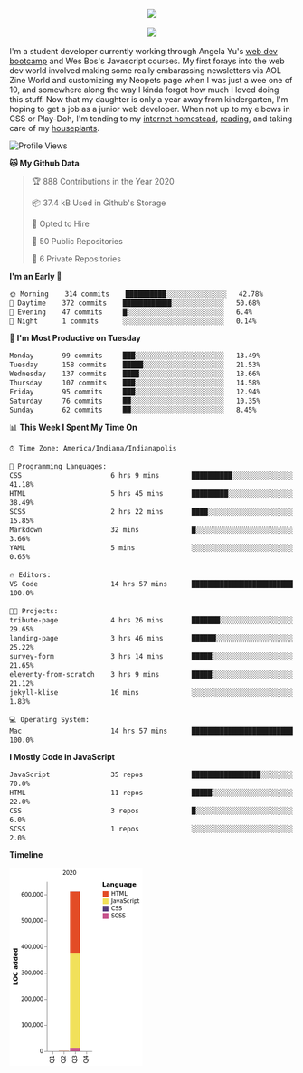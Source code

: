 <p align="center"><img src="https://i.imgur.com/wJsitMz.gif"></p>
<p align="center">
<img src="https://i.imgur.com/yc24RM2.png" width="400">
</p>

I'm a student developer currently working through Angela Yu's [web dev bootcamp](https://www.udemy.com/course/the-complete-web-development-bootcamp/) and Wes Bos's Javascript courses. My first forays into the web dev world involved making some really embarassing newsletters via AOL Zine World and customizing my Neopets page when I was just a wee one of 10, and somewhere along the way I kinda forgot how much I loved doing this stuff. Now that my daughter is only a year away from kindergarten, I'm hoping to get a job as a junior web developer. When not up to my elbows in CSS or Play-Doh, I'm tending to my [internet homestead](https://jennymikac.dev), [reading](https://www.goodreads.com/user/show/63139573-jenny-mikac), and taking care of my [houseplants](https://www.notion.so/codexvitae/Houseplants-3b1370377d9845dc8166373f166224b3).

<!--START_SECTION:waka-->
![Profile Views](http://img.shields.io/badge/Profile%20Views-10-blue)

**🐱 My Github Data** 

> 🏆 888 Contributions in the Year 2020
 > 
> 📦 37.4 kB Used in Github's Storage 
 > 
> 💼 Opted to Hire
 > 
> 📜 50 Public Repositories
 > 
> 🔑 6 Private Repositories 

**I'm an Early 🐤** 

```text
🌞 Morning    314 commits    ██████████░░░░░░░░░░░░░░░   42.78% 
🌆 Daytime    372 commits    ████████████░░░░░░░░░░░░░   50.68% 
🌃 Evening    47 commits     █░░░░░░░░░░░░░░░░░░░░░░░░   6.4% 
🌙 Night      1 commits      ░░░░░░░░░░░░░░░░░░░░░░░░░   0.14%

```
📅 **I'm Most Productive on Tuesday** 

```text
Monday       99 commits     ███░░░░░░░░░░░░░░░░░░░░░░   13.49% 
Tuesday      158 commits    █████░░░░░░░░░░░░░░░░░░░░   21.53% 
Wednesday    137 commits    ████░░░░░░░░░░░░░░░░░░░░░   18.66% 
Thursday     107 commits    ███░░░░░░░░░░░░░░░░░░░░░░   14.58% 
Friday       95 commits     ███░░░░░░░░░░░░░░░░░░░░░░   12.94% 
Saturday     76 commits     ██░░░░░░░░░░░░░░░░░░░░░░░   10.35% 
Sunday       62 commits     ██░░░░░░░░░░░░░░░░░░░░░░░   8.45%

```


📊 **This Week I Spent My Time On** 

```text
⌚︎ Time Zone: America/Indiana/Indianapolis

💬 Programming Languages: 
CSS                      6 hrs 9 mins        ██████████░░░░░░░░░░░░░░░   41.18% 
HTML                     5 hrs 45 mins       █████████░░░░░░░░░░░░░░░░   38.49% 
SCSS                     2 hrs 22 mins       ████░░░░░░░░░░░░░░░░░░░░░   15.85% 
Markdown                 32 mins             █░░░░░░░░░░░░░░░░░░░░░░░░   3.66% 
YAML                     5 mins              ░░░░░░░░░░░░░░░░░░░░░░░░░   0.65%

🔥 Editors: 
VS Code                  14 hrs 57 mins      █████████████████████████   100.0%

🐱‍💻 Projects: 
tribute-page             4 hrs 26 mins       ███████░░░░░░░░░░░░░░░░░░   29.65% 
landing-page             3 hrs 46 mins       ██████░░░░░░░░░░░░░░░░░░░   25.22% 
survey-form              3 hrs 14 mins       █████░░░░░░░░░░░░░░░░░░░░   21.65% 
eleventy-from-scratch    3 hrs 9 mins        █████░░░░░░░░░░░░░░░░░░░░   21.12% 
jekyll-klise             16 mins             ░░░░░░░░░░░░░░░░░░░░░░░░░   1.83%

💻 Operating System: 
Mac                      14 hrs 57 mins      █████████████████████████   100.0%

```

**I Mostly Code in JavaScript** 

```text
JavaScript               35 repos            █████████████████░░░░░░░░   70.0% 
HTML                     11 repos            █████░░░░░░░░░░░░░░░░░░░░   22.0% 
CSS                      3 repos             █░░░░░░░░░░░░░░░░░░░░░░░░   6.0% 
SCSS                     1 repos             ░░░░░░░░░░░░░░░░░░░░░░░░░   2.0%

```


**Timeline**

![Chart not found](https://github.com/maudlinmandrake/maudlinmandrake/blob/master/charts/bar_graph.png) 


<!--END_SECTION:waka-->
